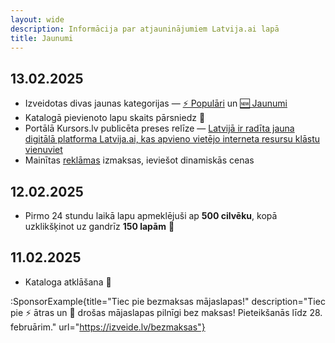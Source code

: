 ```yaml
---
layout: wide
description: Informācija par atjauninājumiem Latvija.ai lapā
title: Jaunumi
---
```


## 13.02.2025

- Izveidotas divas jaunas kategorijas — [⚡ Populāri](/tags/populari) un [🆕 Jaunumi](/tags/jaunumi)
- Katalogā pievienoto lapu skaits pārsniedz 💯
- Portālā Kursors.lv publicēta preses relīze — [Latvijā ir radīta jauna digitālā platforma Latvija.ai, kas apvieno vietējo interneta resursu klāstu vienuviet](https://kursors.lv/2025/02/13/latvija-ir-radita-jauna-digitala-platforma-latvija-ai-kas-apvieno-vietejo-interneta-resursu-klastu-vienuviet/)
- Mainītas [reklāmas](/reklama) izmaksas, ieviešot dinamiskās cenas

## 12.02.2025

- Pirmo 24 stundu laikā lapu apmeklējuši ap **500 cilvēku**, kopā uzklikšķinot uz gandrīz **150 lapām** 🚀

## 11.02.2025

- Kataloga atklāšana 🥳

:SponsorExample{title="Tiec pie bezmaksas mājaslapas!" description="Tiec pie ⚡ ātras un 🔐 drošas mājaslapas pilnīgi bez maksas! Pieteikšanās līdz 28. februārim." url="https://izveide.lv/bezmaksas"}
